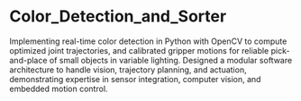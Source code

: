 # Color_Detection_and_Sorter

Implementing real-time color detection in Python with OpenCV  to compute optimized joint trajectories, and calibrated gripper motions for reliable pick-and-place of small objects in variable lighting. Designed a modular software architecture to handle vision, trajectory planning, and actuation, demonstrating expertise in sensor integration, computer vision, and embedded motion control.
